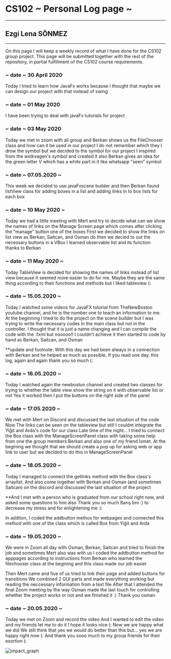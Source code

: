 # CS102 ~ Personal Log page ~
****
## Ezgi Lena SÖNMEZ
****

On this page I will keep a weekly record of what I have done for the CS102 group project. 
This page will be submitted together with the rest of the repository, in partial fulfillment of the CS102 course requirements.

### ~ date ~ 30 April 2020
Today I tried to learn how JavaFx works because I thought that maybe we can design our project with that instead of swing

### ~ date ~ 01 May 2020
I have been trying to deal with javaFx tutorials for project 

### ~ date ~ 03 May 2020 
Today we met in zoom with all group and Berkan shows us the FileChooser class and how can it be used in our project
I do not remember which they I drow the symbol but we decided to the symbol for our project 
I inspired from the wolkvagen's symbol and created it 
also Berkan gives an idea for the green letter V which has a white part in it like whatsapp "seen" symbol

### ~ date ~ 07.05.2020 ~
This week we decided to use javaFxscene builder and 
then Berkan found listView class for adding boxes in a list and adding links in to box lists for each box

### ~ date ~ 10 May 2020 ~
Today we had a little meeting with Mert
and try to decide what can we show the names of links on the 
Manage Screen page which comes after clicking the "manage" button one of the boxes
First we decided to show the links on list view as Berkan, Saitcan, and Osman do
then we decied to out the necessary buttons in a VBox
I learned observable list and its function thanks to Berkan

### ~ date ~ 11 May 2020 ~
Today TableView is decided for showing the names of links instead of list view 
because it seemed more easier to do for me. Maybe they are the same thing according 
to their functions and methods but I liked tableview (:

### ~ date ~ 15.05.2020 ~
Today I watched some videos for JavaFX tutorial from TheNewBoston youtube channel,
and he is the number one to teach an information to me.
At the beginning I tried to do the project on the scene builder but I was trying to write the necessary codes 
in the main class but not in the controller. I thought that it is just a name changing
and I can compile the code with the .fxml but nooooo!! I couldn't achieve it then started to code by hand as Berkan, Saitcan, and Osman

**update and footnote: With this day we had been always in a connection with Berkan and he helped as much as possible,
If you read one day, this log, again and again thank you so much (:

### ~ date ~ 16.05.2020 ~
Today I watched again the newboston channel and created two classes for 
trying to whether the table view show the string on it with observable list or not 
Yes it worked then I put the buttons on the right side of the panel

### ~ date ~ 17.05.2020 ~
We met with Mert on Discord and discussed the last situation of the code
Now The links can be seen on the tableview but still I couldnt integrate the Yiğit and Arda's code for our class
Late time of the night...
I tried to connect the Box class with the ManageScreenPanel class with taking 
some help from one the group members Berkan and also one of my friend İsmet.
At the begining we thought that we should create a pop up for asking 
web or app link to user but we decided to do this in ManageScreenPanel

### ~ date ~ 18.05.2020 ~
Today I managed to connect the getlinks method with the Box class's arraylist<shortcut>.
And also come together with Berkan and Osman (and sometimes Saitcan) on the discord 
and discussed the last situation of the project

**And I met with a person who is graduated from our school right now, and asked some questions to him also 
Thank you so much Barış bro :) to decrease my stress and for enlightening me :) 

In addtion, I coded the addbutton methos for webpages and connected this method 
with one of the class which is called Box from Yiğit and Arda

### ~ date ~ 19.05.2020 ~
We were in Zoom all day with Osman, Berkan, Saitcan and tried to finish the job
and sometimes Mert also was with us
I coded the addbutton method for apppages according to instructions 
from Berkan who learned the filechooser class at the begining and this class made our job easier

Then Mert came and five of us tried to link their page and added buttons for transitions
We combined 2 GUI parts and made everything working but reading the neccessary information from a text file
After that I attended the final Zoom meeting 
by the way Osman made the last touch for controlling whether the project works or not and we finished it 
:) Thank you osman

### ~ date ~ 20.05.2020 ~
Today we met on Zoom and record the video 
And I wanted to edit the video and my friends let me to do it 
I hope it looks nice (:
Now we are happy what we did 
We still think that yes we would do better than this but... yes we are happy right now (:
And thank you sooo much to my group friends for their exortion (:


![impact_graph](https://user-images.githubusercontent.com/63406909/236679008-0ad781c8-ef55-4bc0-9fa5-e3e301dc4980.PNG)




